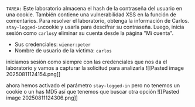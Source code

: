 `TAREA:` Este laboratorio almacena el hash de la contraseña del usuario en una cookie. También contiene una vulnerabilidad XSS en la función de comentarios. Para resolver el laboratorio, obtenga la información de Carlos. `stay-logged-in`cookie y usarla para descifrar su contraseña. Luego, inicia sesión como `carlos`y eliminar su cuenta desde la página "Mi cuenta".

- Sus credenciales: `wiener:peter`
- Nombre de usuario de la víctima: `carlos`

iniciamos sesión como siempre con las credenciales que nos da el laboratorio y vamos a capturar la solicitud para analizarla
![[Pasted image 20250811124154.png]]

ahora hemos activado el parámetro `stay-logged-in` pero no tenemos un cookie o un has MD5 así que tenemos que buscar otra opción 
![[Pasted image 20250811124306.png]]


